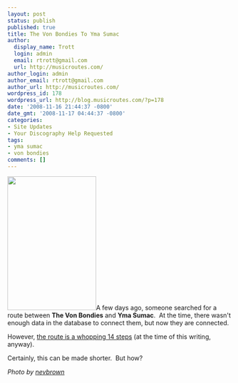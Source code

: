 ```yaml
---
layout: post
status: publish
published: true
title: The Von Bondies To Yma Sumac
author:
  display_name: Trott
  login: admin
  email: rtrott@gmail.com
  url: http://musicroutes.com/
author_login: admin
author_email: rtrott@gmail.com
author_url: http://musicroutes.com/
wordpress_id: 178
wordpress_url: http://blog.musicroutes.com/?p=178
date: '2008-11-16 21:44:37 -0800'
date_gmt: '2008-11-17 04:44:37 -0800'
categories:
- Site Updates
- Your Discography Help Requested
tags:
- yma sumac
- von bondies
comments: []
---
```

<p><img class="alignright size-medium wp-image-179" src="http://blog.musicroutes.com/wp-content/uploads/2008/11/2225904229_903fc49311-199x300.jpg" alt="" width="199" height="300" />A few days ago, someone searched for a route between <strong>The Von Bondies</strong> and <strong>Yma Sumac</strong>.  At the time, there wasn't enough data in the database to connect them, but now they are connected.</p>
<p>However, <a href="http://musicroutes.com/route.php?musicianName=Von+Bondies&amp;musicianName2=Yma+Sumac" target="_blank">the route is a whopping 14 steps</a> (at the time of this writing, anyway).</p>
<p>Certainly, this can be made shorter.  But how?</p>
<p><em>Photo by <a href="http://www.flickr.com/photos/fwyb/" target="_blank">nevbrown</a></em></p>
